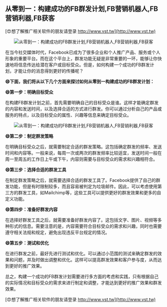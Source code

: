 ## **从零到一：构建成功的FB群发计划,FB营销机器人,FB营销利器,FB获客**

[😍想了解推广相关软件的朋友请登录 http://www.vst.tw](http://www.vst.tw)

 <center><img src="https://vst.tw/MP4/tuiguang/png/3.png" alt="从零到一：构建成功的FB群发计划,FB营销机器人,FB营销利器,FB获客"></center>

在当今社交媒体时代，Facebook已成为了很多企业和个人推广产品、服务或个人形象的重要平台。而在这个平台上，群发功能无疑是非常重要的一环，能够让你快速地将信息传达给潜在客户或目标受众。但是，如何构建一个成功的FB群发计划，才能让你的消息得到更好的传播呢？

**😄下面，我们将从以下几个方面来探讨如何从零到一构建成功的FB群发计划：**

**😄第一步：明确目标受众**

在构建FB群发计划之前，首先需要明确自己的目标受众是谁。这样才能确定群发的内容和发送时间，以及选择合适的方式进行群发。你可以通过分析自己的产品或服务的特点，以及目标受众的属性、兴趣等信息来确定目标受众。

 <center><img src="https://vst.tw/MP4/tuiguang/png/1.png" alt="从零到一：构建成功的FB群发计划,FB营销机器人,FB营销利器,FB获客"></center>

**😄第二步：制定群发策略**

在明确目标受众之后，就需要制定合适的群发策略。这包括确定群发的频率、发送时间和内容等。一般来说，每周一次或两次的群发频率比较适宜，发送时间一般在周一至周五的工作日上午或下午，内容则需要与目标受众的需求和兴趣相符合。

**😄第三步：选择合适的群发工具**

在制定群发策略之后，就需要选择合适的群发工具了。Facebook提供了自己的群发功能，但是有时限制较多，而且容易被判定为垃圾邮件。因此，可以考虑使用第三方的群发工具，如Mailchimp等，这些工具可以提供更好的群发效果和更多的自定义功能。

**😄第四步：准备好群发内容**

在选择好群发工具之后，就需要准备好群发内容了。这包括文字、图片、视频等多种形式的信息。需要注意的是，内容需要符合目标受众的需求和兴趣，同时也需要遵守相关法规和规定，避免出现违反平台规定的情况。

**😄第五步：测试和优化**

在进行群发之前，最好先进行测试和优化。可以通过小范围的测试来确定群发的效果和问题，并及时做出调整和优化。这样可以提高群发效果和客户参与度，从而达到更好的推广效果。

总之，构建一个成功的FB群发计划需要进行多方面的考虑和实践，只有根据自己的实际情况和目标受众的需求来进行制定和调整，才能达到更好的推广效果和群发效果。

[😍想了解推广相关软件的朋友请登录 http://www.vst.tw](http://www.vst.tw)




